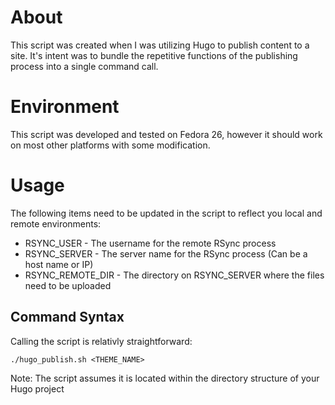 # About
This script was created when I was utilizing Hugo to publish content to a site. It's intent was to bundle the repetitive functions of the publishing process into a single command call.

# Environment
This script was developed and tested on Fedora 26, however it should work on most other platforms with some modification.

# Usage
The following items need to be updated in the script to reflect you local and remote environments:
* RSYNC_USER - The username for the remote RSync process
* RSYNC_SERVER - The server name for the RSync process (Can be a host name or IP)
* RSYNC_REMOTE_DIR - The directory on RSYNC_SERVER where the files need to be uploaded

## Command Syntax
Calling the script is relativly straightforward:

`./hugo_publish.sh <THEME_NAME>`

Note: The script assumes it is located within the directory structure of your Hugo project
